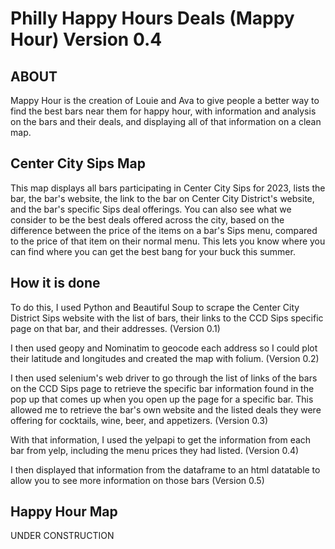 # Philly Happy Hours Deals (Mappy Hour) Version 0.4

## ABOUT
Mappy Hour is the creation of Louie and Ava to give people a better way to find the best bars near them for happy hour, with information and analysis on the bars and their deals, and displaying all of that information on a clean map.

## Center City Sips Map
This map displays all bars participating in Center City Sips for 2023, lists the bar, the bar's website, the link to the bar on Center City District's website, and the bar's specific Sips deal offerings. You can also see what we consider to be the best deals offered across the city, based on the difference between the price of the items on a bar's Sips menu, compared to the price of that item on their normal menu. This lets you know where you can find where you can get the best bang for your buck this summer.

## How it is done
To do this, I used Python and Beautiful Soup to scrape the Center City District Sips website with the list of bars, their links to the CCD Sips specific page on that bar, and their addresses. (Version 0.1)

I then used geopy and Nominatim to geocode each address so I could plot their latitude and longitudes and created the map with folium. (Version 0.2)

I then used selenium's web driver to go through the list of links of the bars on the CCD Sips page to retrieve the specific bar information found in the pop up that comes up when you open up the page for a specific bar. This allowed me to retrieve the bar's own website and the listed deals they were offering for cocktails, wine, beer, and appetizers. (Version 0.3)

With that information, I used the yelpapi to get the information from each bar from yelp, including the menu prices they had listed. (Version 0.4)

I then displayed that information from the dataframe to an html datatable to allow you to see more information on those bars (Version 0.5)

## Happy Hour Map
UNDER CONSTRUCTION
